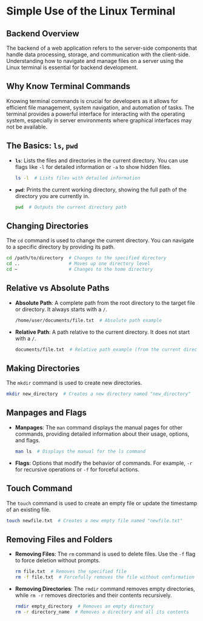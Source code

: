 # Simple Use of the Linux Terminal

## Backend Overview

The backend of a web application refers to the server-side components that handle data processing, storage, and communication with the client-side. Understanding how to navigate and manage files on a server using the Linux terminal is essential for backend development.

## Why Know Terminal Commands

Knowing terminal commands is crucial for developers as it allows for efficient file management, system navigation, and automation of tasks. The terminal provides a powerful interface for interacting with the operating system, especially in server environments where graphical interfaces may not be available.

## The Basics: `ls`, `pwd`

- **`ls`**: Lists the files and directories in the current directory. You can use flags like `-l` for detailed information or `-a` to show hidden files.

    ```bash
    ls -l  # Lists files with detailed information
    ```

- **`pwd`**: Prints the current working directory, showing the full path of the directory you are currently in.

    ```bash
    pwd  # Outputs the current directory path
    ```

## Changing Directories

The `cd` command is used to change the current directory. You can navigate to a specific directory by providing its path.

```bash
cd /path/to/directory  # Changes to the specified directory
cd ..                  # Moves up one directory level
cd ~                   # Changes to the home directory
```

## Relative vs Absolute Paths

- **Absolute Path**: A complete path from the root directory to the target file or directory. It always starts with a `/`.

    ```bash
    /home/user/documents/file.txt  # Absolute path example
    ```

- **Relative Path**: A path relative to the current directory. It does not start with a `/`.

    ```bash
    documents/file.txt  # Relative path example (from the current directory)
    ```

## Making Directories

The `mkdir` command is used to create new directories.

```bash
mkdir new_directory  # Creates a new directory named "new_directory"
```

## Manpages and Flags

- **Manpages**: The `man` command displays the manual pages for other commands, providing detailed information about their usage, options, and flags.

    ```bash
    man ls  # Displays the manual for the ls command
    ```

- **Flags**: Options that modify the behavior of commands. For example, `-r` for recursive operations or `-f` for forceful actions.

## Touch Command

The `touch` command is used to create an empty file or update the timestamp of an existing file.

```bash
touch newfile.txt  # Creates a new empty file named "newfile.txt"
```

## Removing Files and Folders

- **Removing Files**: The `rm` command is used to delete files. Use the `-f` flag to force deletion without prompts.

    ```bash
    rm file.txt  # Removes the specified file
    rm -f file.txt  # Forcefully removes the file without confirmation
    ```

- **Removing Directories**: The `rmdir` command removes empty directories, while `rm -r` removes directories and their contents recursively.

    ```bash
    rmdir empty_directory  # Removes an empty directory
    rm -r directory_name  # Removes a directory and all its contents
    ```
